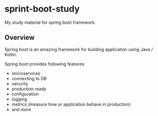 # sprint-boot-study
My study material for spring boot framework.

## Overview
Spring boot is an amazing framework for building application using Java / Kotlin. 

Spring boot provides following features:
- microservices
- connecting to DB
- security
- production ready
- configuration
- logging
- metrics (measure how ur application behave in production)
- and more


